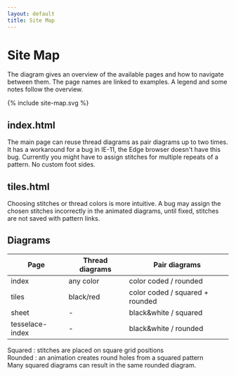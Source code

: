 ```yaml
---
layout: default
title: Site Map
---
```


Site Map
========

The  diagram gives an overview of the available pages
and how to navigate between them.
The page names are linked to examples.
A legend and some notes follow the overview.

{% include site-map.svg %}


index.html
----------

The main page can reuse thread diagrams as pair diagrams up to two times.
It has a workaround for a bug in IE-11, the Edge browser doesn't have this bug.
Currently you might have to assign stitches for multiple repeats of a pattern.
No custom foot sides.


tiles.html
----------

Choosing stitches or thread colors is more intuitive.
A bug may assign the chosen stitches incorrectly in the animated diagrams,
until fixed, stitches are not saved with pattern links.


Diagrams
--------

Page            | Thread diagrams | Pair diagrams
----------------|-----------------|-----------------------
index           | any color       | color coded / rounded
tiles           | black/red       | color coded / squared + rounded
sheet           | -               | black&white / squared
tesselace-index | -               | black&white / rounded

Squared : stitches are placed on square grid positions<br>
Rounded : an animation creates round holes from a squared pattern<br>
Many squared diagrams can result in the same rounded diagram.
